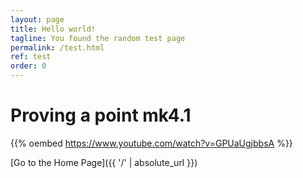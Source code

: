 ```yaml
---
layout: page
title: Hello world!
tagline: You found the random test page
permalink: /test.html
ref: test
order: 0
---
```


# Proving a point mk4.1

{{% oembed https://www.youtube.com/watch?v=GPUaUgjbbsA %}}

[Go to the Home Page]({{ '/' | absolute_url }})
